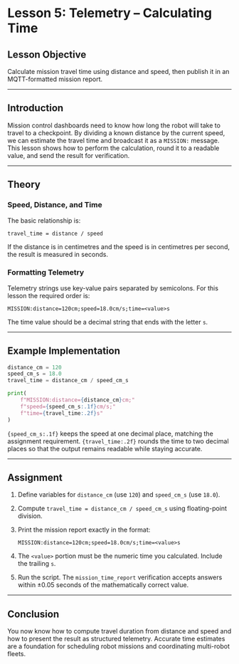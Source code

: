 # **Lesson 5: Telemetry – Calculating Time**

## **Lesson Objective**

Calculate mission travel time using distance and speed, then publish it in an MQTT-formatted mission report.

---

## **Introduction**

Mission control dashboards need to know how long the robot will take to travel to a checkpoint. By dividing a known distance by the current speed, we can estimate the travel time and broadcast it as a `MISSION:` message. This lesson shows how to perform the calculation, round it to a readable value, and send the result for verification.

---

## **Theory**

### **Speed, Distance, and Time**

The basic relationship is:

```text
travel_time = distance / speed
```

If the distance is in centimetres and the speed is in centimetres per second, the result is measured in seconds.

### **Formatting Telemetry**

Telemetry strings use key-value pairs separated by semicolons. For this lesson the required order is:

```
MISSION:distance=120cm;speed=18.0cm/s;time=<value>s
```

The time value should be a decimal string that ends with the letter `s`.

---

## **Example Implementation**

```python
distance_cm = 120
speed_cm_s = 18.0
travel_time = distance_cm / speed_cm_s

print(
    f"MISSION:distance={distance_cm}cm;"
    f"speed={speed_cm_s:.1f}cm/s;"
    f"time={travel_time:.2f}s"
)
```

`{speed_cm_s:.1f}` keeps the speed at one decimal place, matching the assignment requirement. `{travel_time:.2f}` rounds the time to two decimal places so that the output remains readable while staying accurate.

---

## **Assignment**

1. Define variables for `distance_cm` (use `120`) and `speed_cm_s` (use `18.0`).
2. Compute `travel_time = distance_cm / speed_cm_s` using floating-point division.
3. Print the mission report exactly in the format:

   ```text
   MISSION:distance=120cm;speed=18.0cm/s;time=<value>s
   ```

4. The `<value>` portion must be the numeric time you calculated. Include the trailing `s`.
5. Run the script. The `mission_time_report` verification accepts answers within ±0.05 seconds of the mathematically correct value.

---

## **Conclusion**

You now know how to compute travel duration from distance and speed and how to present the result as structured telemetry. Accurate time estimates are a foundation for scheduling robot missions and coordinating multi-robot fleets.
